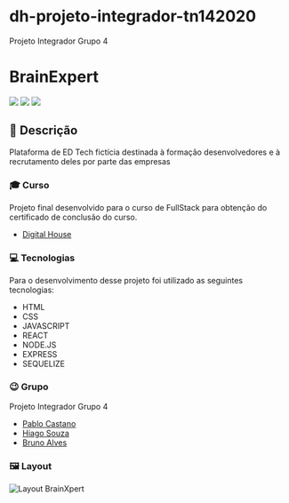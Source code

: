 # dh-projeto-integrador-tn142020
Projeto Integrador Grupo 4

# BrainExpert
<img src="https://img.shields.io/github/repo-size/rafaasimi/frontend-digitalhouse"> <img src="https://img.shields.io/github/license/rafaasimi/frontend-digitalhouse"> <img src="https://img.shields.io/github/last-commit/rafaasimi/frontend-digitalhouse">

## 🔖 Descrição
Plataforma de ED Tech fictícia destinada à formação desenvolvedores e à recrutamento deles por parte das empresas

### 🎓 Curso
Projeto final desenvolvido para o curso de FullStack para obtenção do certificado de conclusão do curso.

- [Digital House](https://www.digitalhouse.com/br/)

### 💻 Tecnologias
Para o desenvolvimento desse projeto foi utilizado as seguintes tecnologias:

- HTML
- CSS
- JAVASCRIPT
- REACT
- NODE.JS
- EXPRESS
- SEQUELIZE

### 😉 Grupo
Projeto Integrador Grupo 4
- [Pablo Castano](https://github.com/pablocast)
- [Hiago Souza](https://github.com/souz-dev)
- [Bruno Alves](https://github.com/brunoalves2105)


### 🖼 Layout
![Layout BrainXpert](https://github.com/pablocast/dh-projeto-integrador-tn142020/tree/main/frontend/src/assets/img/Web_14-6-2021_161043_localhost.jpg)